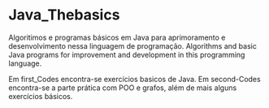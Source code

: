 # Java_Thebasics
Algoritimos e programas básicos em Java para aprimoramento e desenvolvimento nessa linguagem de programação.
Algorithms and basic Java programs for improvement and development in this programming language.

Em first_Codes encontra-se exercícios basicos de Java.
Em second-Codes encontra-se a parte prática com POO e grafos, além de mais alguns exercícios básicos.
